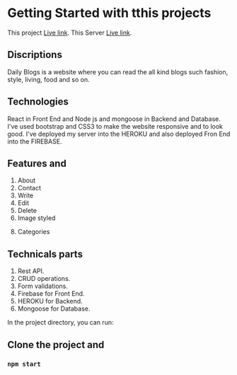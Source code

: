 # Getting Started with tthis projects

This project  [Live link](https://dailyblogs-38464.web.app/).
This Server  [Live link](https://github.com/rahat2020/DailyLife-Blog-Server).

## Discriptions
Daily Blogs is a website where you can read the all kind blogs such fashion, style, living, food and so on.

## Technologies
React in Front End and Node js and mongoose in Backend and Database. I've used bootstrap and CSS3 to make the website responsive and to look good. I've deployed my server into the HEROKU and also deployed Fron End into the FIREBASE.

## Features and 
1) About 
2) Contact
3) Write
4) Edit
5) Delete
6) Image styled
<!-- 7) Latest Blogs -->
8) Categories

## Technicals parts
1) Rest API.
2) CRUD operations.
3) Form validations.
4) Firebase for Front End.
5) HEROKU for Backend.
6) Mongoose for Database.




In the project directory, you can run:
## Clone the project and 
### `npm start`


